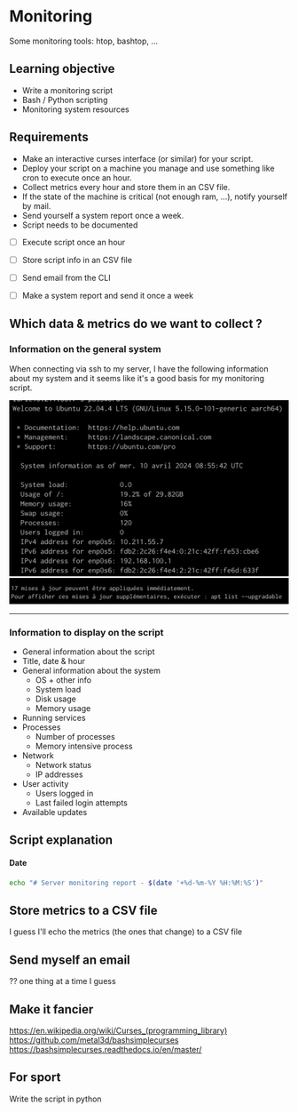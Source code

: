 # Monitoring

Some monitoring tools: htop, bashtop, ...

## Learning objective
+ Write a monitoring script 
+ Bash / Python scripting 
+ Monitoring system resources

## Requirements
+ Make an interactive curses interface (or similar) for your script.
+ Deploy your script on a machine you manage and use something like cron to execute once an hour.
+ Collect metrics every hour and store them in an CSV file.
+ If the state of the machine is critical (not enough ram, ...), notify yourself by mail.
+ Send yourself a system report once a week.
+ Script needs to be documented

+ [ ] Execute script once an hour
+ [ ] Store script info in an CSV file
+ [ ] Send email from the CLI
+ [ ] Make a system report and send it once a week



## Which data & metrics do we want to collect ?

### Information on the general system

When connecting via ssh to my server, I have the following information about my system and it seems like it's a good basis for my monitoring script.

![ssh_connection_01](assets/ssh_connection_01.png)
![ssh_connection_02](assets/ssh_connection_02.png)

---

### Information to display on the script

* General information about the script
* Title, date & hour
* General information about the system
    * OS + other info
    * System load
    * Disk usage
    * Memory usage
* Running services
* Processes
    * Number of processes
    * Memory intensive process
* Network
    * Network status
    * IP addresses
* User activity 
    * Users logged in
    * Last failed login attempts
* Available updates 

## Script explanation

#### Date 
```bash
echo "# Server monitoring report - $(date '+%d-%m-%Y %H:%M:%S')"
```

## Store metrics to a CSV file
I guess I'll echo the metrics (the ones that change) to a CSV file

## Send myself an email
?? one thing at a time I guess

## Make it fancier

https://en.wikipedia.org/wiki/Curses_(programming_library)
https://github.com/metal3d/bashsimplecurses
https://bashsimplecurses.readthedocs.io/en/master/

## For sport
Write the script in python